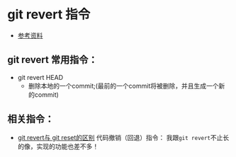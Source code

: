 # git revert 指令
* [参考资料](https://git-scm.com/docs/git-revert)


## git revert 常用指令：
* git revert HEAD
	* 删除本地的一个commit;(最前的一个commit将被删除，并且生成一个新的commit)


## 相关指令：
* [git revert与 git reset的区别](https://github.com/wteam-xq/testGit/blob/master/learn_log/git_reset.md) 代码撤销（回退）指令： 我跟`git revert`不止长的像，实现的功能也差不多！